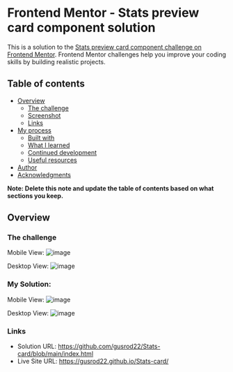 # Frontend Mentor - Stats preview card component solution

This is a solution to the [Stats preview card component challenge on Frontend Mentor](https://www.frontendmentor.io/challenges/stats-preview-card-component-8JqbgoU62). Frontend Mentor challenges help you improve your coding skills by building realistic projects. 

## Table of contents

- [Overview](#overview)
  - [The challenge](#the-challenge)
  - [Screenshot](#screenshot)
  - [Links](#links)
- [My process](#my-process)
  - [Built with](#built-with)
  - [What I learned](#what-i-learned)
  - [Continued development](#continued-development)
  - [Useful resources](#useful-resources)
- [Author](#author)
- [Acknowledgments](#acknowledgments)

**Note: Delete this note and update the table of contents based on what sections you keep.**

## Overview

### The challenge

Mobile View:
![image](https://user-images.githubusercontent.com/90981527/207489922-453c76ab-651f-4ab2-a38b-ccc4e0df3da3.png)

Desktop View:
![image](https://user-images.githubusercontent.com/90981527/207489963-81b24fa6-8f53-4f8f-b64e-644db3829214.png)

### My Solution:

Mobile View:
![image](https://user-images.githubusercontent.com/90981527/207490164-64801d16-fd05-4ae3-8829-91a498fa8ee1.png)

Desktop View:
![image](https://user-images.githubusercontent.com/90981527/207490247-243d4c00-9eee-4d80-aed8-b9f2a18042e7.png)

### Links

- Solution URL: https://github.com/gusrod22/Stats-card/blob/main/index.html
- Live Site URL: https://gusrod22.github.io/Stats-card/
